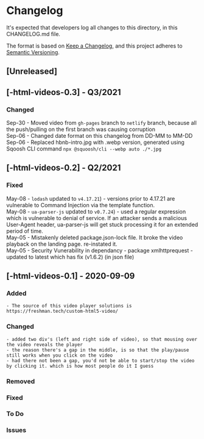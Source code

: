 # Changelog
It's expected that developers log all changes to this directory, in this CHANGELOG.md file.

The format is based on [Keep a Changelog](https://keepachangelog.com/en/1.0.0/),
and this project adheres to [Semantic Versioning](https://semver.org/spec/v2.0.0.html).

## [Unreleased]

## [-html-videos-0.3] - Q3/2021

### Changed
Sep-30 - Moved video from `gh-pages` branch to `netlify` branch, because all the push/pulling on the first branch was causing corruption  
Sep-06 - Changed date format on this changelog from DD-MM to MM-DD  
Sep-06 - Replaced hbnb-intro.jpg with .webp version, generated using Sqoosh CLI command `npx @squoosh/cli --webp auto ./*.jpg`  

## [-html-videos-0.2] - Q2/2021

### Fixed
May-08 - `lodash` updated to `v4.17.21`) - versions prior to 4.17.21 are vulnerable to Command Injection via the template function.  
May-08 - `ua-parser-js` updated to `v0.7.24`) - used a regular expression which is vulnerable to denial of service. If an attacker sends a malicious User-Agent header, ua-parser-js will get stuck processing it for an extended period of time.  
May-05 - Mistakenly deleted package.json-lock file. It broke the video playback on the landing page. re-instated it.  
May-05 - Security Vunerability in dependancy - package xmlhttprequest - updated to latest which has fix (v1.6.2) (in json file)  


## [-html-videos-0.1] - 2020-09-09

### Added
    - The source of this video player solutions is https://freshman.tech/custom-html5-video/  

### Changed
    - added two div's (left and right side of video), so that mousing over the video reveals the player  
    - the reason there's a gap in the middle, is so that the play/pause still works when you click on the video  
    - had there not been a gap, you'd not be able to start/stop the video by clicking it. which is how most people do it I guess   

### Removed

### Fixed

### To Do

### Issues
